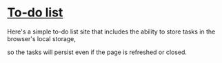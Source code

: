 # [To-do list](https://adhamsaadi.github.io/do)
Here's a simple to-do list site that includes the ability to store tasks in the browser's local storage,

so the tasks will persist even if the page is refreshed or closed.
